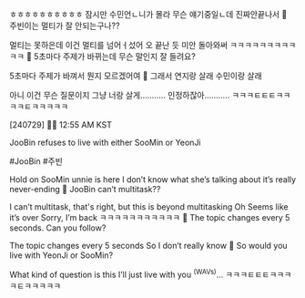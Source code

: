 ㅎㅎㅎㅎㅎㅎㅎㅎㅎㅎ
잠시만
수민언ㄴ니가
몰라
무슨
얘기중일ㄴ데
진짜안끝나서
🫧 주빈이는 멀티가 잘 안되는구나??

멀티는 못하은데
이건
멀티를 넘어ㅓ섰어
오
끝난 듯
미안 돌아와써
ㅋㅋㅋㅋㅋㅋㅋㅋㅋㅋㅋ
🫧 5초마다 주제가 바뀌는데 무슨 말인지 잘 들려요?

5초마다 주제가 바껴서
뭔지 모르겠어여
🫧 그래서 연지랑 살래 수민이랑 살래

아니
이건 무슨 질문이지
그냥 너랑 살게………..
인정하잖아………..
ㅋㅋㅋㅌㅌㅌㅋㅋㅋㅋㅌㅋㅋㅋㅋㅋ


[240729] 🐣💭 12:55 AM KST

JooBin refuses to live with either SooMin or YeonJi

#JooBin #주빈


Hold on
SooMin unnie is here
I don’t know what she’s talking about
it’s really never-ending
🫧 JooBin can’t multitask??

I can’t multitask, that's right, but this is beyond multitasking
Oh
Seems like it’s over
Sorry, I’m back
ㅋㅋㅋㅋㅋㅋㅋㅋㅋㅋㅋ
🫧 The topic changes every 5 seconds. Can you follow?

The topic changes every 5 seconds
So I don’t really know
🫧 So would you live with YeonJi or SooMin?

What kind of question is this
I’ll just live with you <sup>(WAVs)</sup>…
ㅋㅋㅋㅌㅌㅌㅋㅋㅋㅋㅌㅋㅋㅋㅋㅋ